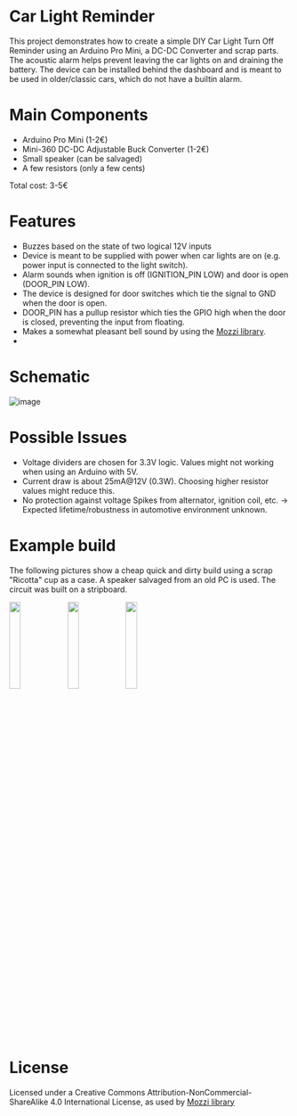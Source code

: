# Car Light Reminder
This project demonstrates how to create a simple DIY Car Light Turn Off Reminder using an Arduino Pro Mini, a DC-DC Converter and scrap parts. The acoustic alarm helps prevent leaving the car lights on and draining the battery. The device can be installed behind the dashboard and is meant to be used in older/classic cars, which do not have a builtin alarm.
# Main Components
- Arduino Pro Mini (1-2€)
- Mini-360 DC-DC Adjustable Buck Converter (1-2€)
- Small speaker (can be salvaged)
- A few resistors (only a few cents)

Total cost: 3-5€

# Features
- Buzzes based on the state of two logical 12V inputs
- Device is meant to be supplied with power when car lights are on (e.g. power input is connected to the light switch).
- Alarm sounds when ignition is off (IGNITION_PIN LOW) and door is open (DOOR_PIN LOW).
- The device is designed for door switches which tie the signal to GND when the door is open.
- DOOR_PIN has a pullup resistor which ties the GPIO high when the door is closed, preventing the input from floating.
- Makes a somewhat pleasant bell sound by using the [Mozzi library](https://github.com/sensorium/Mozzi).
- 
# Schematic
![image](https://github.com/he-leon/car-light-reminder/assets/22372029/e9d1a0a5-5efc-4244-811b-d9ff3231bb5a)

# Possible Issues
- Voltage dividers are chosen for 3.3V logic. Values might not working when using an Arduino with 5V.
- Current draw is about 25mA@12V (0.3W). Choosing higher resistor values might reduce this.
- No protection against voltage Spikes from alternator, ignition coil, etc. -> Expected lifetime/robustness in automotive environment unknown.

# Example build
The following pictures show a cheap quick and dirty build using a scrap "Ricotta" cup as a case. A speaker salvaged from an old PC is used. The circuit was built on a stripboard. 


<img src="https://github.com/he-leon/car-light-reminder/assets/22372029/8f4fd831-1296-47d2-a73b-7d6a12056398" width=20% height=20%>
<img src="https://github.com/he-leon/car-light-reminder/assets/22372029/af8670e5-908d-421c-9148-4a8423b006d2" width=20% height=20%>
<img src="https://github.com/he-leon/car-light-reminder/assets/22372029/1686e6d1-49d5-4839-aab4-7c8841654158" width=20% height=20%>


# License
Licensed under a Creative Commons Attribution-NonCommercial-ShareAlike 4.0 International License, as used by [Mozzi library](https://github.com/sensorium/Mozzi#use-and-remix)
